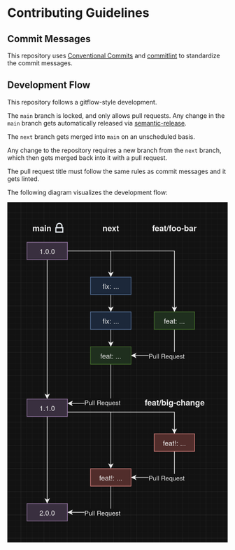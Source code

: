 # Contributing Guidelines

## Commit Messages

This repository uses [Conventional Commits](https://www.conventionalcommits.org/en/v1.0.0/) and [commitlint](https://commitlint.js.org)
to standardize the commit messages.

## Development Flow

This repository follows a gitflow-style development.

The `main` branch is locked, and only allows pull requests.
Any change in the `main` branch gets automatically released via [semantic-release](https://github.com/semantic-release/semantic-release).

The `next` branch gets merged into `main` on an unscheduled basis.

Any change to the repository requires a new branch from the `next` branch, which then gets merged back into it with a pull request.

The pull request title must follow the same rules as commit messages and it gets linted.

The following diagram visualizes the development flow:

![development flow](./.github/development-flow.png)
